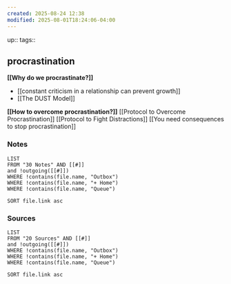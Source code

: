 ```yaml
---
created: 2025-08-24 12:38
modified: 2025-08-01T18:24:06-04:00
---
```

up::
tags::
## procrastination
**[[Why do we procrastinate?]]**
- [[constant criticism in a relationship can prevent growth]]
- [[The DUST Model]]

**[[How to overcome procrastination?]]**
[[Protocol to Overcome Procrastination]]
[[Protocol to Fight Distractions]]
[[You need consequences to stop procrastination]]
### Notes
```dataview
LIST
FROM "30 Notes" AND [[#]]
and !outgoing([[#]])
WHERE !contains(file.name, "Outbox")
WHERE !contains(file.name, "+ Home")
WHERE !contains(file.name, "Queue")

SORT file.link asc
```

### Sources
```dataview
LIST
FROM "20 Sources" AND [[#]]
and !outgoing([[#]])
WHERE !contains(file.name, "Outbox")
WHERE !contains(file.name, "+ Home")
WHERE !contains(file.name, "Queue")

SORT file.link asc
```

